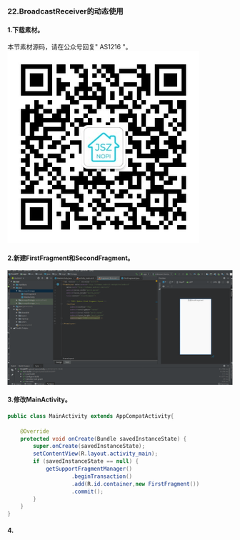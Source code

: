 ### 22.BroadcastReceiver的动态使用
#### 1.下载素材。
本节素材源码，请在公众号回复" AS1216 "。
![title](https://raw.githubusercontent.com/JSZNopi/JSZImage/master/gitnote/2019/10/30/WXCODE-1572446034519.jpeg)

#### 2.新建FirstFragment和SecondFragment。
![title](https://raw.githubusercontent.com/JSZNopi/JSZImage/master/gitnote/2019/12/16/1-1576479722241.gif)

#### 3.修改MainActivity。
```java
public class MainActivity extends AppCompatActivity{

    @Override
    protected void onCreate(Bundle savedInstanceState) {
        super.onCreate(savedInstanceState);
        setContentView(R.layout.activity_main);
        if (savedInstanceState == null) {
            getSupportFragmentManager()
                    .beginTransaction()
                    .add(R.id.container,new FirstFragment())
                    .commit();
        }
    }
}
```

#### 4.
